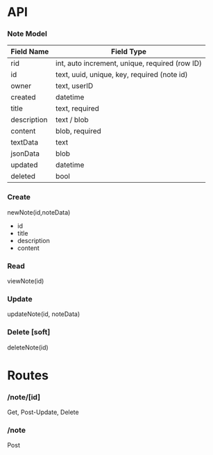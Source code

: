 # API

### Note Model

Field Name | Field Type
------------ | -------------
rid | int, auto increment, unique, required (row ID)
id | text, uuid, unique, key, required (note id)
owner | text, userID
created | datetime
title | text, required
description | text / blob
content | blob, required
textData | text
jsonData | blob
updated | datetime
deleted | bool




### Create
newNote(id,noteData)
- id
- title
- description
- content

### Read
viewNote(id)

### Update
updateNote(id, noteData)

### Delete [soft]
deleteNote(id)



# Routes

### /note/[id]
Get, Post-Update, Delete

### /note
Post

